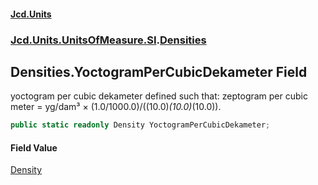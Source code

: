 #### [Jcd.Units](index.md 'index')
### [Jcd.Units.UnitsOfMeasure.SI](Jcd.Units.UnitsOfMeasure.SI.md 'Jcd.Units.UnitsOfMeasure.SI').[Densities](Densities.md 'Jcd.Units.UnitsOfMeasure.SI.Densities')

## Densities.YoctogramPerCubicDekameter Field

yoctogram per cubic dekameter defined such that: zeptogram per cubic meter = yg/dam³ × (1.0/1000.0)/((10.0)*(10.0)*(10.0)).

```csharp
public static readonly Density YoctogramPerCubicDekameter;
```

#### Field Value
[Density](Density.md 'Jcd.Units.UnitTypes.Density')